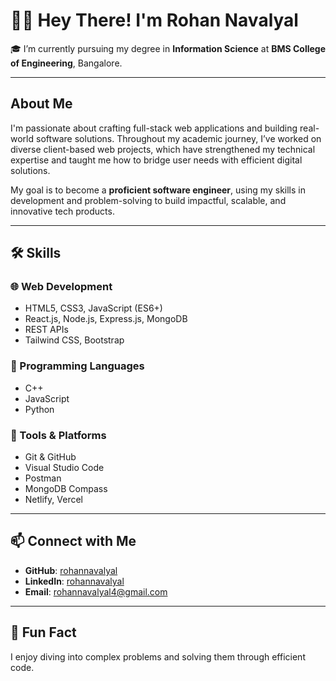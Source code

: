 # 👋🏻 Hey There! I'm Rohan Navalyal

🎓 I’m currently pursuing my degree in **Information Science** at **BMS College of Engineering**, Bangalore.

---

## About Me

I'm passionate about crafting full-stack web applications and building real-world software solutions.
Throughout my academic journey, I’ve worked on diverse client-based web projects, which have strengthened my technical expertise and taught me how to bridge user needs with efficient digital solutions.

My goal is to become a **proficient software engineer**, using my skills in development and problem-solving to build impactful, scalable, and innovative tech products.

---

## 🛠️ Skills

### 🌐 Web Development

* HTML5, CSS3, JavaScript (ES6+)
* React.js, Node.js, Express.js, MongoDB
* REST APIs
* Tailwind CSS, Bootstrap

### 🧠 Programming Languages

* C++
* JavaScript
* Python 

### 🧰 Tools & Platforms

* Git & GitHub
* Visual Studio Code
* Postman
* MongoDB Compass
* Netlify, Vercel

---

## 📫 Connect with Me

* **GitHub**: [rohannavalyal](https://github.com/rohannavalyal)
* **LinkedIn**: [rohannavalyal](https://www.linkedin.com/in/rohan-navalyal/)
* **Email**: [rohannavalyal4@gmail.com](mailto:rohannavalyal4@gmail.com)

---

## 🧩 Fun Fact

I enjoy diving into complex problems and solving them through efficient code.
